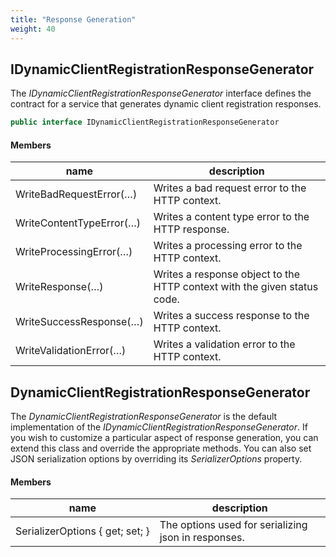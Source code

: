 ```yaml
---
title: "Response Generation"
weight: 40
---
```


## IDynamicClientRegistrationResponseGenerator
The *IDynamicClientRegistrationResponseGenerator* interface defines the contract
for a service that generates dynamic client registration responses.

```csharp
public interface IDynamicClientRegistrationResponseGenerator
```

#### Members

| name | description |
| --- | --- |
| WriteBadRequestError(…) | Writes a bad request error to the HTTP context. |
| WriteContentTypeError(…) | Writes a content type error to the HTTP response. |
| WriteProcessingError(…) | Writes a processing error to the HTTP context. |
| WriteResponse(…) | Writes a response object to the HTTP context with the given status code. |
| WriteSuccessResponse(…) | Writes a success response to the HTTP context. |
| WriteValidationError(…) | Writes a validation error to the HTTP context. |


## DynamicClientRegistrationResponseGenerator 

The *DynamicClientRegistrationResponseGenerator* is the default implementation of the *IDynamicClientRegistrationResponseGenerator*. If you wish to customize a particular aspect of response generation, you can extend this class and override the appropriate methods. You can also set JSON serialization options by overriding its *SerializerOptions* property.

#### Members

| name | description |
| --- | --- |
| SerializerOptions { get; set; } | The options used for serializing json in responses. |
